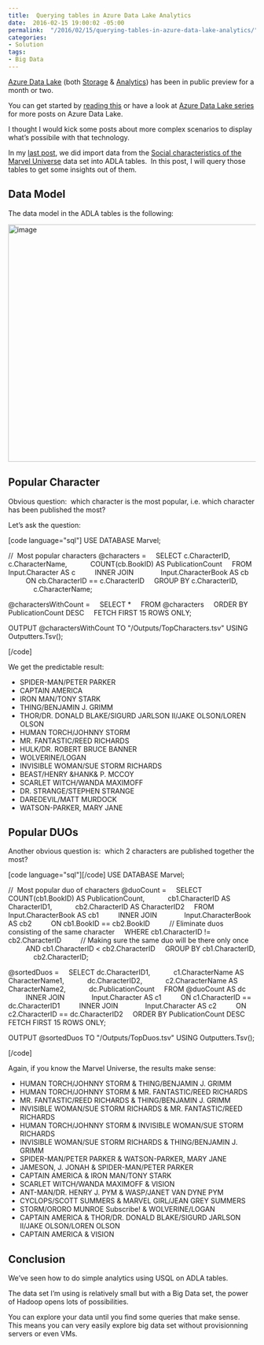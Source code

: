 ```yaml
---
title:  Querying tables in Azure Data Lake Analytics
date:  2016-02-15 19:00:02 -05:00
permalink:  "/2016/02/15/querying-tables-in-azure-data-lake-analytics/"
categories:
- Solution
tags:
- Big Data
---
```

<a href="http://vincentlauzon.com/2015/09/30/azure-data-lake-early-look/" target="_blank">Azure Data Lake</a> (both <a href="https://azure.microsoft.com/en-us/services/data-lake-store/" target="_blank">Storage</a> &amp; <a href="https://azure.microsoft.com/en-us/services/data-lake-analytics/" target="_blank">Analytics</a>) has been in public preview for a month or two.

You can get started by <a href="http://vincentlauzon.com/2016/01/03/azure-data-lake-analytics-quick-start/">reading this</a> or have a look at <a href="http://vincentlauzon.com/about/azure-data-lake/">Azure Data Lake series </a>for more posts on Azure Data Lake.

I thought I would kick some posts about more complex scenarios to display what’s possibile with that technology.

In my <a href="http://vincentlauzon.com/2016/01/13/azure-data-lake-analytics-loading-files-with-custom-c-code/">last post</a>, we did import data from the <a href="http://bioinfo.uib.es/~joemiro/marvel.html" target="_blank">Social characteristics of the Marvel Universe</a> data set into ADLA tables.  In this post, I will query those tables to get some insights out of them.
<h2>Data Model</h2>
The data model in the ADLA tables is the following:

<a href="http://vincentlauzon.files.wordpress.com/2016/01/image7.png"><img style="background-image:none;padding-top:0;padding-left:0;display:inline;padding-right:0;border-width:0;" title="image" src="http://vincentlauzon.files.wordpress.com/2016/01/image_thumb7.png" alt="image" width="1042" height="482" border="0" /></a>
<h2>Popular Character</h2>
Obvious question:  which character is the most popular, i.e. which character has been published the most?

Let’s ask the question:

[code language="sql"]
USE DATABASE Marvel;
 
//  Most popular characters
@characters =
    SELECT c.CharacterID,
           c.CharacterName,
           COUNT(cb.BookID) AS PublicationCount
    FROM Input.Character AS c
         INNER JOIN
             Input.CharacterBook AS cb
         ON cb.CharacterID == c.CharacterID
    GROUP BY c.CharacterID,
             c.CharacterName;
 
@charactersWithCount =
    SELECT *
    FROM @characters
    ORDER BY PublicationCount DESC
    FETCH FIRST 15 ROWS ONLY;
 
OUTPUT @charactersWithCount
TO &quot;/Outputs/TopCharacters.tsv&quot;
USING Outputters.Tsv();
 
[/code]

We get the predictable result:
<ul>
	<li>SPIDER-MAN/PETER PARKER</li>
	<li>CAPTAIN AMERICA</li>
	<li>IRON MAN/TONY STARK</li>
	<li>THING/BENJAMIN J. GRIMM</li>
	<li>THOR/DR. DONALD BLAKE/SIGURD JARLSON II/JAKE OLSON/LOREN OLSON</li>
	<li>HUMAN TORCH/JOHNNY STORM</li>
	<li>MR. FANTASTIC/REED RICHARDS</li>
	<li>HULK/DR. ROBERT BRUCE BANNER</li>
	<li>WOLVERINE/LOGAN</li>
	<li>INVISIBLE WOMAN/SUE STORM RICHARDS</li>
	<li>BEAST/HENRY &amp;HANK&amp; P. MCCOY</li>
	<li>SCARLET WITCH/WANDA MAXIMOFF</li>
	<li>DR. STRANGE/STEPHEN STRANGE</li>
	<li>DAREDEVIL/MATT MURDOCK</li>
	<li>WATSON-PARKER, MARY JANE</li>
</ul>
<h2>Popular DUOs</h2>
Another obvious question is:  which 2 characters are published together the most?

[code language="sql"][/code]
USE DATABASE Marvel;
 
//  Most popular duo of characters
@duoCount =
    SELECT COUNT(cb1.BookID) AS PublicationCount,
           cb1.CharacterID AS CharacterID1,
           cb2.CharacterID AS CharacterID2
    FROM Input.CharacterBook AS cb1
         INNER JOIN
             Input.CharacterBook AS cb2
         ON cb1.BookID == cb2.BookID
         // Eliminate duos consisting of the same character
    WHERE cb1.CharacterID != cb2.CharacterID
         // Making sure the same duo will be there only once
         AND cb1.CharacterID &lt; cb2.CharacterID
    GROUP BY cb1.CharacterID,
             cb2.CharacterID;
 
@sortedDuos =
    SELECT dc.CharacterID1,
           c1.CharacterName AS CharacterName1,
           dc.CharacterID2,
           c2.CharacterName AS CharacterName2,
           dc.PublicationCount
    FROM @duoCount AS dc
         INNER JOIN
             Input.Character AS c1
         ON c1.CharacterID == dc.CharacterID1
         INNER JOIN
             Input.Character AS c2
         ON c2.CharacterID == dc.CharacterID2
    ORDER BY PublicationCount DESC
    FETCH FIRST 15 ROWS ONLY;
 
OUTPUT @sortedDuos
TO &quot;/Outputs/TopDuos.tsv&quot;
USING Outputters.Tsv();
 
[/code]

Again, if you know the Marvel Universe, the results make sense:
<ul>
	<li>HUMAN TORCH/JOHNNY STORM &amp; THING/BENJAMIN J. GRIMM</li>
	<li>HUMAN TORCH/JOHNNY STORM &amp; MR. FANTASTIC/REED RICHARDS</li>
	<li>MR. FANTASTIC/REED RICHARDS &amp; THING/BENJAMIN J. GRIMM</li>
	<li>INVISIBLE WOMAN/SUE STORM RICHARDS &amp; MR. FANTASTIC/REED RICHARDS</li>
	<li>HUMAN TORCH/JOHNNY STORM &amp; INVISIBLE WOMAN/SUE STORM RICHARDS</li>
	<li>INVISIBLE WOMAN/SUE STORM RICHARDS &amp; THING/BENJAMIN J. GRIMM</li>
	<li>SPIDER-MAN/PETER PARKER &amp; WATSON-PARKER, MARY JANE</li>
	<li>JAMESON, J. JONAH &amp; SPIDER-MAN/PETER PARKER</li>
	<li>CAPTAIN AMERICA &amp; IRON MAN/TONY STARK</li>
	<li>SCARLET WITCH/WANDA MAXIMOFF &amp; VISION</li>
	<li>ANT-MAN/DR. HENRY J. PYM &amp; WASP/JANET VAN DYNE PYM</li>
	<li>CYCLOPS/SCOTT SUMMERS &amp; MARVEL GIRL/JEAN GREY SUMMERS</li>
	<li>STORM/ORORO MUNROE Subscribe! &amp; WOLVERINE/LOGAN</li>
	<li>CAPTAIN AMERICA &amp; THOR/DR. DONALD BLAKE/SIGURD JARLSON II/JAKE OLSON/LOREN OLSON</li>
	<li>CAPTAIN AMERICA &amp; VISION</li>
</ul>
<h2>Conclusion</h2>
We’ve seen how to do simple analytics using USQL on ADLA tables.

The data set I’m using is relatively small but with a Big Data set, the power of Hadoop opens lots of possibilities.

You can explore your data until you find some queries that make sense.  This means you can very easily explore big data set without provisionning servers or even VMs.